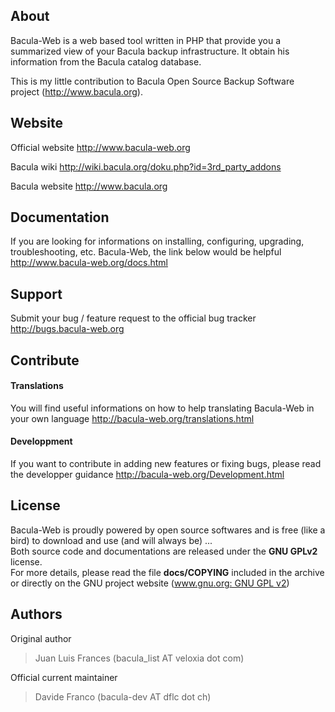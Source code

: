 ## About

Bacula-Web is a web based tool written in PHP that provide you a summarized view of your Bacula backup infrastructure. 
It obtain his information from the Bacula catalog database.

This is my little contribution to Bacula Open Source Backup Software project (http://www.bacula.org).

## Website
Official website
 http://www.bacula-web.org

Bacula wiki
 http://wiki.bacula.org/doku.php?id=3rd_party_addons

Bacula website
 http://www.bacula.org

## Documentation

If you are looking for informations on installing, configuring, upgrading, troubleshooting, etc. Bacula-Web, the link below would be helpful
 http://www.bacula-web.org/docs.html

## Support

Submit your bug / feature request to the official bug tracker
 http://bugs.bacula-web.org

## Contribute

#### Translations
You will find useful informations on how to help translating Bacula-Web in your own language
 http://bacula-web.org/translations.html

#### Developpment
If you want to contribute in adding new features or fixing bugs, please read the developper guidance
 http://bacula-web.org/Development.html

## License

Bacula-Web is proudly powered by open source softwares and is free (like a bird) to download and use (and will always be) ...  
Both source code and documentations are released under the <b>GNU GPLv2</b> license.  
For more details, please read the file <b>docs/COPYING</b> included in the archive or directly on the GNU project website ([www.gnu.org: GNU GPL v2](http://www.gnu.org/licenses/gpl-2.0.html))

## Authors

Original author 
> Juan Luis Frances (bacula_list AT veloxia dot com)

Official current maintainer
> Davide Franco (bacula-dev AT dflc dot ch)
